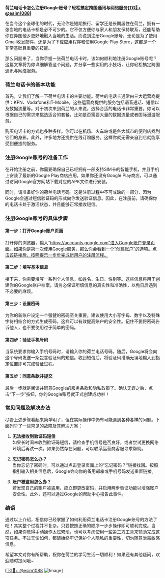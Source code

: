 **荷兰电话卡怎么注册Google账号？轻松搞定跨国通讯与网络服务[[TG💪+ @esim1088](https://t.me/s/esim1088)]**

在当今这个全球化的时代，无论你是短期旅行、留学还是长期居住在荷兰，拥有一张当地的电话卡都是必不可少的。它不仅方便你与家人和朋友保持联系，还能帮助你在异国他乡更好地融入当地的生活。而说到注册Google账号，无论是为了使用Gmail收发邮件，还是为了下载应用程序和使用Google Play Store，这都是一个非常基础且重要的技能。

那么问题来了，当你手握一张荷兰电话卡时，该如何顺利地注册Google账号呢？这篇文章将为你详细解答这个问题，并分享一些实用的小技巧，让你轻松搞定跨国通讯与网络服务。

### 荷兰电话卡的基本功能

首先，让我们了解一下荷兰电话卡的主要功能。荷兰的电话卡通常由三大运营商提供：KPN、Vodafone和T-Mobile。这些运营商提供的服务包括语音通话、短信以及数据流量等。对于初次来到荷兰的人来说，选择合适的电话卡非常重要。你可以根据自己的需求来挑选适合的套餐，比如是否需要大量的数据流量或者国际漫游服务。

购买电话卡的方式也多种多样。你可以在机场、火车站或是各大城市的便利店找到它们的身影。此外，许多地方还提供在线订购服务，这样你就无需亲自到店就能享受到便捷的服务。

### 注册Google账号的准备工作

在开始注册之前，你需要确保自己已经拥有一部支持SIM卡的智能手机，并且手机上安装了最新的Google Play商店应用。如果你还没有Google Play商店，可以通过访问Google官方网站下载对应的APK文件进行安装。

同时，请准备好你的荷兰电话号码。这是注册过程中不可或缺的一部分，因为Google会通过短信验证码的形式向你发送验证信息。因此，在注册前，请确保你的电话卡处于激活状态，并且能够正常接收短信。

### 注册Google账号的具体步骤

#### 第一步：打开Google账户页面

打开你的浏览器，输入“https://accounts.google.com”进入Google账户登录页面。如果你是第一次使用Google服务，那么你会看到一个“创建账户”的选项。点击该链接后，按照提示一步步完成新用户的注册流程。

#### 第二步：填写基本信息

接下来，你需要填写一系列个人信息，如姓名、生日、性别等。这些信息将用于创建你的Google账户档案。请务必保证所填信息的真实性和准确性，以免日后遇到不必要的麻烦。

#### 第三步：设置密码

为你的新账户设定一个强健的密码至关重要。建议使用大小写字母、数字以及特殊字符相结合的方式生成密码，这样可以有效提高账户的安全性。记住不要将密码告诉他人，也不要使用过于简单的密码。

#### 第四步：验证手机号码

当系统要求你输入手机号码时，请输入你的荷兰电话号码。随后，Google将会向这个号码发送一条包含验证码的短信。收到短信后，将验证码准确无误地输入到指定位置即可完成验证过程。

#### 第五步：同意条款并提交

最后一步就是阅读并同意Google的服务条款和隐私政策了。确认无误之后，点击“下一步”按钮，你的Google账号就正式创建成功啦！

### 常见问题及解决办法

尽管上述步骤看起来简单明了，但在实际操作中仍有可能遇到各种各样的问题。下面列举了一些常见的故障及其解决方案：

1. **无法接收到验证码短信**  
   如果长时间未收到验证码短信，请检查手机信号是否良好，或者尝试更换网络环境后再试一次。如果仍然存在问题，可以联系运营商客服寻求帮助。

2. **忘记密码怎么办？**  
   当你忘记了密码时，可以通过点击登录页面上的“忘记密码？”链接找回。按照指引输入相关信息后，Google会向你的备用邮箱或手机号码发送重置链接。

3. **账户被盗用怎么办？**  
   若发现自己的账户被盗用，应立即更改密码，并启用两步验证功能以增强账户安全性。此外，还可以通过Google的帮助中心报告此事件。

### 结语

通过以上介绍，相信你已经掌握了如何利用荷兰电话卡注册Google账号的方法了吧！其实整个过程并不复杂，只要按照正确的顺序一步步操作即可顺利完成。当然，如果你觉得手动操作太过繁琐，也可以考虑使用一些第三方工具来辅助完成这项任务。不过无论如何，都请始终牢记保护个人隐私的重要性，切勿随意泄露敏感信息。

希望本文对你有所帮助，祝你在荷兰的学习生活一切顺利！如果还有其他疑问，欢迎随时提问哦~ 

[[TG💪+ @esim1088](https://t.me/s/esim1088) ![Image](https://i.postimg.cc/4NQfJmqS/Snipaste-2025-05-13-00-14-12.png)]